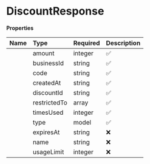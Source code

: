 # DiscountResponse



**Properties**

| Name | Type | Required | Description |
| :-------- | :----------| :----------| :----------|
    | amount | integer | ✅ | The discount amount. - If `discount_type` is `percentage`, this is in **basis points** (e.g., 540 =\> 5.4%). - Otherwise, this is **USD cents** (e.g., 100 =\> `$1.00`). |
    | businessId | string | ✅ | The business this discount belongs to. |
    | code | string | ✅ | The discount code (up to 16 chars). |
    | createdAt | string | ✅ | Timestamp when the discount is created |
    | discountId | string | ✅ | The unique discount ID |
    | restrictedTo | array | ✅ | List of product IDs to which this discount is restricted. |
    | timesUsed | integer | ✅ | How many times this discount has been used. |
    | type | model | ✅ |  |
    | expiresAt | string | ❌ | Optional date/time after which discount is expired. |
    | name | string | ❌ | Name for the Discount |
    | usageLimit | integer | ❌ | Usage limit for this discount, if any. |




<!-- This file was generated by liblab | https://liblab.com/ -->